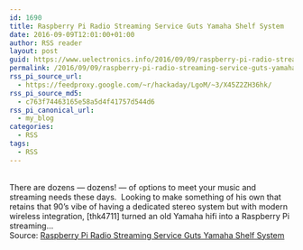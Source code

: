 ```yaml
---
id: 1690
title: Raspberry Pi Radio Streaming Service Guts Yamaha Shelf System
date: 2016-09-09T12:01:00+01:00
author: RSS reader
layout: post
guid: https://www.uelectronics.info/2016/09/09/raspberry-pi-radio-streaming-service-guts-yamaha-shelf-system/
permalink: /2016/09/09/raspberry-pi-radio-streaming-service-guts-yamaha-shelf-system/
rss_pi_source_url:
  - https://feedproxy.google.com/~r/hackaday/LgoM/~3/X45Z2ZH36hk/
rss_pi_source_md5:
  - c763f74463165e58a5d4f41757d544d6
rss_pi_canonical_url:
  - my_blog
categories:
  - RSS
tags:
  - RSS
---
```

&#013;  
There are dozens — dozens! — of options to meet your music and streaming needs these days.  Looking to make something of his own that retains that 90’s vibe of having a dedicated stereo system but with modern wireless integration, [thk4711] turned an old Yamaha hifi into a Raspberry Pi streaming…&#013;  
Source: <a href="https://feedproxy.google.com/~r/hackaday/LgoM/~3/X45Z2ZH36hk/" target="_blank">Raspberry Pi Radio Streaming Service Guts Yamaha Shelf System</a>